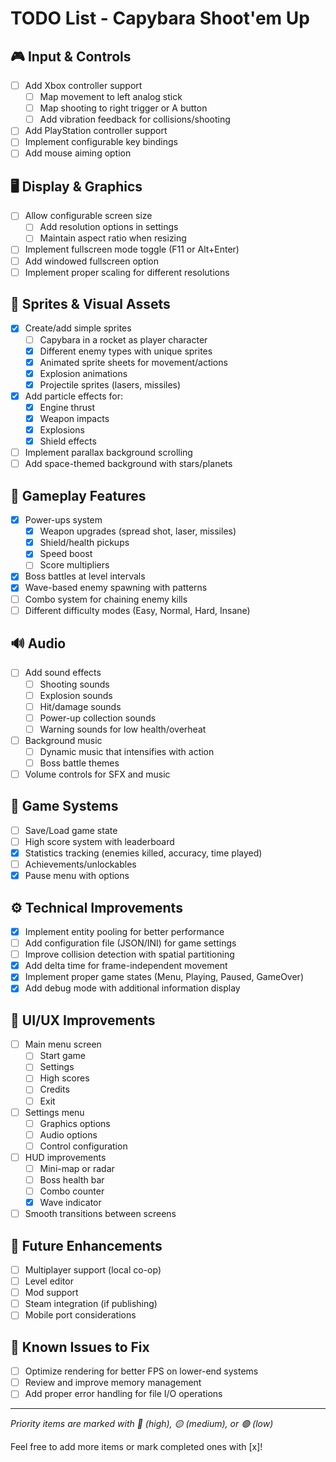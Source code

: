 # TODO List - Capybara Shoot'em Up

## 🎮 Input & Controls
- [ ] Add Xbox controller support
  - [ ] Map movement to left analog stick
  - [ ] Map shooting to right trigger or A button
  - [ ] Add vibration feedback for collisions/shooting
- [ ] Add PlayStation controller support
- [ ] Implement configurable key bindings
- [ ] Add mouse aiming option

## 🖥️ Display & Graphics
- [ ] Allow configurable screen size
  - [ ] Add resolution options in settings
  - [ ] Maintain aspect ratio when resizing
- [ ] Implement fullscreen mode toggle (F11 or Alt+Enter)
- [ ] Add windowed fullscreen option
- [ ] Implement proper scaling for different resolutions

## 🎨 Sprites & Visual Assets
- [x] Create/add simple sprites
  - [ ] Capybara in a rocket as player character
  - [x] Different enemy types with unique sprites
  - [x] Animated sprite sheets for movement/actions
  - [x] Explosion animations
  - [x] Projectile sprites (lasers, missiles)
- [x] Add particle effects for:
  - [x] Engine thrust
  - [x] Weapon impacts
  - [x] Explosions
  - [x] Shield effects
- [ ] Implement parallax background scrolling
- [ ] Add space-themed background with stars/planets

## 🎯 Gameplay Features
- [x] Power-ups system
  - [x] Weapon upgrades (spread shot, laser, missiles)
  - [x] Shield/health pickups
  - [x] Speed boost
  - [ ] Score multipliers
- [x] Boss battles at level intervals
- [x] Wave-based enemy spawning with patterns
- [ ] Combo system for chaining enemy kills
- [ ] Different difficulty modes (Easy, Normal, Hard, Insane)

## 🔊 Audio
- [ ] Add sound effects
  - [ ] Shooting sounds
  - [ ] Explosion sounds
  - [ ] Hit/damage sounds
  - [ ] Power-up collection sounds
  - [ ] Warning sounds for low health/overheat
- [ ] Background music
  - [ ] Dynamic music that intensifies with action
  - [ ] Boss battle themes
- [ ] Volume controls for SFX and music

## 💾 Game Systems
- [ ] Save/Load game state
- [ ] High score system with leaderboard
- [x] Statistics tracking (enemies killed, accuracy, time played)
- [ ] Achievements/unlockables
- [x] Pause menu with options

## ⚙️ Technical Improvements
- [x] Implement entity pooling for better performance
- [ ] Add configuration file (JSON/INI) for game settings
- [ ] Improve collision detection with spatial partitioning
- [x] Add delta time for frame-independent movement
- [x] Implement proper game states (Menu, Playing, Paused, GameOver)
- [x] Add debug mode with additional information display

## 🎨 UI/UX Improvements
- [ ] Main menu screen
  - [ ] Start game
  - [ ] Settings
  - [ ] High scores
  - [ ] Credits
  - [ ] Exit
- [ ] Settings menu
  - [ ] Graphics options
  - [ ] Audio options
  - [ ] Control configuration
- [ ] HUD improvements
  - [ ] Mini-map or radar
  - [ ] Boss health bar
  - [ ] Combo counter
  - [x] Wave indicator
- [ ] Smooth transitions between screens

## 🚀 Future Enhancements
- [ ] Multiplayer support (local co-op)
- [ ] Level editor
- [ ] Mod support
- [ ] Steam integration (if publishing)
- [ ] Mobile port considerations

## 🐛 Known Issues to Fix
- [ ] Optimize rendering for better FPS on lower-end systems
- [ ] Review and improve memory management
- [ ] Add proper error handling for file I/O operations

---
*Priority items are marked with 🔴 (high), 🟡 (medium), or 🟢 (low)*

Feel free to add more items or mark completed ones with [x]!
